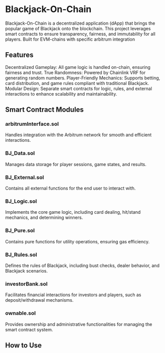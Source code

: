 # Blackjack-On-Chain
Blackjack-On-Chain is a decentralized application (dApp) that brings the popular game of Blackjack onto the blockchain. This project leverages smart contracts to ensure transparency, fairness, and immutability for all players. Built for EVM-chains with specific arbitrum integration

## Features
Decentralized Gameplay: All game logic is handled on-chain, ensuring fairness and trust.
True Randomness: Powered by Chainlink VRF for generating random numbers.
Player-Friendly Mechanics: Supports betting, card distribution, and game rules compliant with traditional Blackjack.
Modular Design: Separate smart contracts for logic, rules, and external interactions to enhance scalability and maintainability.
## Smart Contract Modules
### arbitrumInterface.sol
Handles integration with the Arbitrum network for smooth and efficient interactions.

### BJ_Data.sol
Manages data storage for player sessions, game states, and results.

### BJ_External.sol
Contains all external functions for the end user to interact with.

### BJ_Logic.sol
Implements the core game logic, including card dealing, hit/stand mechanics, and determining winners.

### BJ_Pure.sol
Contains pure functions for utility operations, ensuring gas efficiency.

### BJ_Rules.sol
Defines the rules of Blackjack, including bust checks, dealer behavior, and Blackjack scenarios.

### investorBank.sol
Facilitates financial interactions for investors and players, such as deposit/withdrawal mechanisms.

### ownable.sol
Provides ownership and administrative functionalities for managing the smart contract system.

## How to Use

